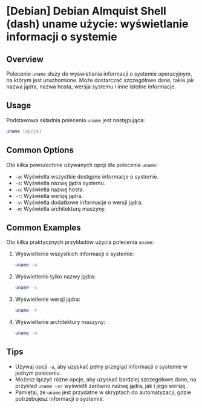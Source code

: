 # [Debian] Debian Almquist Shell (dash) uname użycie: wyświetlanie informacji o systemie

## Overview
Polecenie `uname` służy do wyświetlania informacji o systemie operacyjnym, na którym jest uruchomione. Może dostarczać szczegółowe dane, takie jak nazwa jądra, nazwa hosta, wersja systemu i inne istotne informacje.

## Usage
Podstawowa składnia polecenia `uname` jest następująca:

```bash
uname [opcje]
```

## Common Options
Oto kilka powszechnie używanych opcji dla polecenia `uname`:

- `-a`: Wyświetla wszystkie dostępne informacje o systemie.
- `-s`: Wyświetla nazwę jądra systemu.
- `-n`: Wyświetla nazwę hosta.
- `-r`: Wyświetla wersję jądra.
- `-v`: Wyświetla dodatkowe informacje o wersji jądra.
- `-m`: Wyświetla architekturę maszyny.

## Common Examples
Oto kilka praktycznych przykładów użycia polecenia `uname`:

1. Wyświetlenie wszystkich informacji o systemie:
   ```bash
   uname -a
   ```

2. Wyświetlenie tylko nazwy jądra:
   ```bash
   uname -s
   ```

3. Wyświetlenie wersji jądra:
   ```bash
   uname -r
   ```

4. Wyświetlenie architektury maszyny:
   ```bash
   uname -m
   ```

## Tips
- Używaj opcji `-a`, aby uzyskać pełny przegląd informacji o systemie w jednym poleceniu.
- Możesz łączyć różne opcje, aby uzyskać bardziej szczegółowe dane, na przykład `uname -sr` wyświetli zarówno nazwę jądra, jak i jego wersję.
- Pamiętaj, że `uname` jest przydatne w skryptach do automatyzacji, gdzie potrzebujesz informacji o systemie.